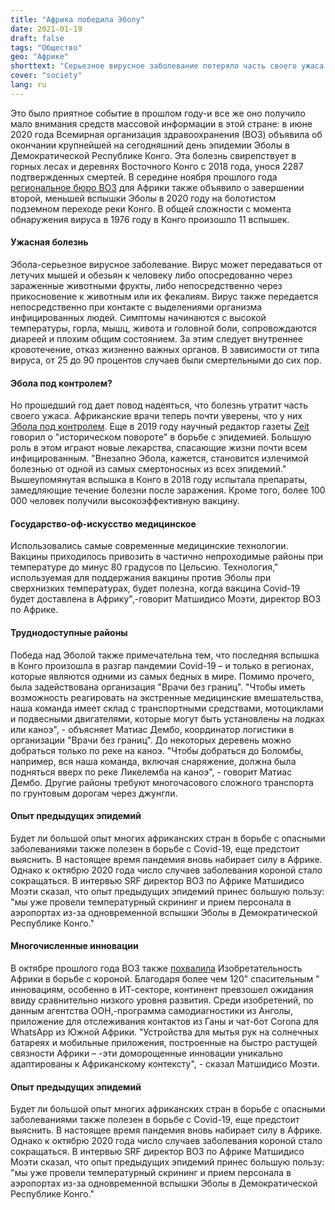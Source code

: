 ```yaml
---
title: "Африка победила Эболу"
date: 2021-01-19
draft: false
tags: "Общество"
geo: "Африке"
shorttext: "Серьезное вирусное заболевание потеряло часть своего ужаса: исторический поворотный момент в борьбе с Эболой."
cover: "society"
lang: ru
---
```


Это было приятное событие в прошлом году-и все же оно получило мало внимания средств массовой информации в этой стране: в июне 2020 года Всемирная организация здравоохранения (ВОЗ) объявила об окончании крупнейшей на сегодняшний день эпидемии Эболы в Демократической Республике Конго. Эта болезнь свирепствует в горных лесах и деревнях Восточного Конго с 2018 года, унося 2287 подтвержденных смертей. В середине ноября прошлого года [региональное бюро ВОЗ](https://www.afro.who.int/health-topics/ebola-virus-disease/end-ebola-11-drc "End of the 11th Ebola outbreak") для Африки также объявило о завершении второй, меньшей вспышки Эболы в 2020 году на болотистом подземном переходе реки Конго. В общей сложности с момента обнаружения вируса в 1976 году в Конго произошло 11 вспышек.

#### Ужасная болезнь

Эбола-серьезное вирусное заболевание. Вирус может передаваться от летучих мышей и обезьян к человеку либо опосредованно через зараженные животными фрукты, либо непосредственно через прикосновение к животным или их фекалиям. Вирус также передается непосредственно при контакте с выделениями организма инфицированных людей. Симптомы начинаются с высокой температуры, горла, мышц, живота и головной боли, сопровождаются диареей и плохим общим состоянием. За этим следует внутреннее кровотечение, отказ жизненно важных органов. В зависимости от типа вируса, от 25 до 90 процентов случаев были смертельными до сих пор.

#### Эбола под контролем?

Но прошедший год дает повод надеяться, что болезнь утратит часть своего ужаса. Африканские врачи теперь почти уверены, что у них [Эбола под контролем](https://taz.de/Demokratische-Republik-Kongo/!5737022/ "Der gewonnene Krieg gegen Ebola"). Еще в 2019 году научный редактор газеты [Zeit](https://www.zeit.de/wissen/gesundheit/2019-08/ebola-kongo-epidemie-virus-antikoerper-impfstoff/komplettansicht "Im Kongo retten Ebola-Medikamente erstmals Leben") говорил о "историческом повороте" в борьбе с эпидемией. Большую роль в этом играют новые лекарства, спасающие жизни почти всем инфицированным. "Внезапно Эбола, кажется, становится излечимой болезнью от одной из самых смертоносных из всех эпидемий." Вышеупомянутая вспышка в Конго в 2018 году испытала препараты, замедляющие течение болезни после заражения. Кроме того, более 100 000 человек получили высокоэффективную вакцину.

#### Государство-оф-искусство медицинское

Использовались самые современные медицинские технологии. Вакцины приходилось привозить в частично непроходимые районы при температуре до минус 80 градусов по Цельсию. Технология," используемая для поддержания вакцины против Эболы при сверхнизких температурах, будет полезна, когда вакцина Covid-19 будет доставлена в Африку",-говорит Матшидисо Моэти, директор ВОЗ по Африке.

#### Труднодоступные районы

Победа над Эболой также примечательна тем, что последняя вспышка в Конго произошла в разгар пандемии Covid-19 – и только в регионах, которые являются одними из самых бедных в мире. Помимо прочего, была задействована организация "Врачи без границ". "Чтобы иметь возможность реагировать на экстренные медицинские вмешательства, наша команда имеет склад с транспортными средствами, мотоциклами и подвесными двигателями, которые могут быть установлены на лодках или каноэ", - объясняет Матиас Дембо, координатор логистики в организации "Врачи без границ". До некоторых деревень можно добраться только по реке на каноэ. "Чтобы добраться до Боломбы, например, вся наша команда, включая снаряжение, должна была подняться вверх по реке Ликелемба на каноэ", - говорит Матиас Дембо. Другие районы требуют многочасового сложного транспорта по грунтовым дорогам через джунгли.

#### Опыт предыдущих эпидемий

Будет ли большой опыт многих африканских стран в борьбе с опасными заболеваниями также полезен в борьбе с Covid-19, еще предстоит выяснить. В настоящее время пандемия вновь набирает силу в Африке. Однако к октябрю 2020 года число случаев заболевания короной стало сокращаться. В интервью SRF директор ВОЗ по Африке Матшидисо Моэти сказал, что опыт предыдущих эпидемий принес большую пользу: "мы уже провели температурный скрининг и прием персонала в аэропортах из-за одновременной вспышки Эболы в Демократической Республике Конго."

#### Многочисленные инновации

В октябре прошлого года ВОЗ также [похвалила](https://www.aerzteblatt.de/nachrichten/117889/WHO-lobt-Afrikas-Einfallsreichtum-im-Kampf-gegen-Corona "WHO lobt Afrikas Einfallsreichtum im Kampf gegen Corona") Изобретательность Африки в борьбе с короной. Благодаря более чем 120" спасительным " инновациям, особенно в ИТ-секторе, континент превзошел ожидания ввиду сравнительно низкого уровня развития. Среди изобретений, по данным агентства ООН,-программа самодиагностики из Анголы, приложение для отслеживания контактов из Ганы и чат-бот Corona для WhatsApp из Южной Африки. "Устройства для мытья рук на солнечных батареях и мобильные приложения, построенные на быстро растущей связности Африки – -эти доморощенные инновации уникально адаптированы к Африканскому контексту", - сказал Матшидисо Моэти.

#### Опыт предыдущих эпидемий

Будет ли большой опыт многих африканских стран в борьбе с опасными заболеваниями также полезен в борьбе с Covid-19, еще предстоит выяснить. В настоящее время пандемия вновь набирает силу в Африке. Однако к октябрю 2020 года число случаев заболевания короной стало сокращаться. В интервью SRF директор ВОЗ по Африке Матшидисо Моэти сказал, что опыт предыдущих эпидемий принес большую пользу: "мы уже провели температурный скрининг и прием персонала в аэропортах из-за одновременной вспышки Эболы в Демократической Республике Конго."
